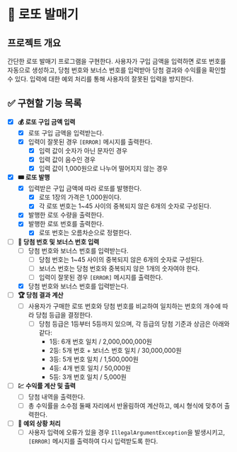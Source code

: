# 🎰 로또 발매기

## 프로젝트 개요
간단한 로또 발매기 프로그램을 구현한다. 사용자가 구입 금액을 입력하면 로또 번호를 자동으로 생성하고, 당첨 번호와 보너스 번호를 입력받아 당첨 결과와 수익률을 확인할 수 있다. 입력에 대한 예외 처리를 통해 사용자의 잘못된 입력을 방지한다.

## ✅ 구현할 기능 목록
- [x] **💰 로또 구입 금액 입력**
  - [x] 로또 구입 금액을 입력받는다.
  - [x] 입력이 잘못된 경우 `[ERROR]` 메시지를 출력한다.
    - [x] 입력 값이 숫자가 아닌 문자인 경우
    - [x] 입력 값이 음수인 경우
    - [x] 입력 값이 1,000원으로 나누어 떨어지지 않는 경우

- [x] **🎟️ 로또 발행**
  - [x] 입력받은 구입 금액에 따라 로또를 발행한다.
    - [x] 로또 1장의 가격은 1,000원이다.
    - [x] 각 로또 번호는 1~45 사이의 중복되지 않은 6개의 숫자로 구성된다.
  - [x] 발행한 로또 수량을 출력한다.
  - [x] 발행한 로또 번호를 출력한다.
    - [x] 로또 번호는 오름차순으로 정렬한다.

- [ ] **🔢 당첨 번호 및 보너스 번호 입력**
  - [ ] 당첨 번호와 보너스 번호를 입력받는다.
    - [ ] 당첨 번호는 1~45 사이의 중복되지 않은 6개의 숫자로 구성된다. 
    - [ ] 보너스 번호는 당첨 번호와 중복되지 않은 1개의 숫자여야 한다.
    - [ ] 입력이 잘못된 경우 `[ERROR]` 메시지를 출력한다. 
  - [x] 당첨 번호와 보너스 번호를 입력받는다.

- [ ] **🏆 당첨 결과 계산**
  - [ ] 사용자가 구매한 로또 번호와 당첨 번호를 비교하여 일치하는 번호의 개수에 따라 당첨 등급을 결정한다.
    - [ ] 당첨 등급은 1등부터 5등까지 있으며, 각 등급의 당첨 기준과 상금은 아래와 같다:
      - 1등: 6개 번호 일치 / 2,000,000,000원
      - 2등: 5개 번호 + 보너스 번호 일치 / 30,000,000원
      - 3등: 5개 번호 일치 / 1,500,000원
      - 4등: 4개 번호 일치 / 50,000원
      - 5등: 3개 번호 일치 / 5,000원

- [ ] **💹 수익률 계산 및 출력**
  - [ ] 당첨 내역을 출력한다.
  - [ ] 총 수익률을 소수점 둘째 자리에서 반올림하여 계산하고, 예시 형식에 맞추어 출력한다.

- [ ] **🚨 예외 상황 처리**
  - [ ] 사용자 입력에 오류가 있을 경우 `IllegalArgumentException`을 발생시키고, `[ERROR]` 메시지를 출력하여 다시 입력받도록 한다.